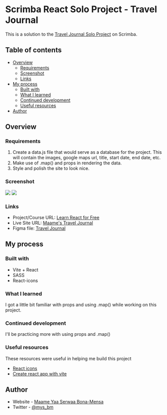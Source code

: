 # Scrimba React Solo Project - Travel Journal

This is a solution to the [Travel Journal Solo Project](https://scrimba.com/learn/learnreact/react-section-2-solo-project-co74f46f2b22693c5ea577559) on Scrimba.

## Table of contents

- [Overview](#overview)
  - [Requirements](#requirements)
  - [Screenshot](#screenshot)
  - [Links](#links)
- [My process](#my-process)
  - [Built with](#built-with)
  - [What I learned](#what-i-learned)
  - [Continued development](#continued-development)
  - [Useful resources](#useful-resources)
- [Author](#author)

## Overview
### Requirements
1. Create a data.js file that would serve as a database for the project. This will contain the images, google maps url, title, start date, end date, etc.
2. Make use of .map() and props in rendering the data.
3. Style and polish the site to look nice.

### Screenshot

![](./img/screenshot-dark.png) ![](./img/screenshot-light.png)


### Links

- Project/Course URL: [Learn React for Free](https://scrimba.com/learn/learnreact/react-section-2-solo-project-co74f46f2b22693c5ea577559)
- Live Site URL: [Maame's Travel Journal](https://mbonamensa.github.io/imb-travel-journal)
- Figma file: [Travel Journal](https://www.figma.com/file/QG4cOExkdbIbhSfWJhs2gs/Travel-Journal?node-id=0%3A1)

## My process

### Built with

- Vite + React
- SASS
- React-icons

### What I learned
I got a little bit familiar with props and using .map() while working on this project. 

### Continued development
I'll be practicing more with using props and .map()

### Useful resources

These resources were useful in helping me build this project
- [React icons](https://react-icons.github.io/react-icons/)
- [Create react app with vite](https://vitejs.dev/guide/)


## Author

- Website - [Maame Yaa Serwaa Bona-Mensa](https://mbonamensa.netlify.app)
- Twitter - [@mys_bm](https://www.twitter.com/mys_mb)
